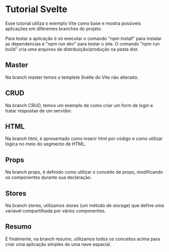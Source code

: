 # Tutorial Svelte

Esse tutorial utiliza o exemplo Vite como base e mostra possiveis aplicações em diferentes branches do projeto.

Para testar a aplicação é só executar o comando "npm install" para instalar as dependencias e "npm run dev" para testar o site. O comando "npm run build" cria uma arquivos de distribuição/produção na pasta dist.

## Master

Na branch master temos o templete Svelte do Vite não alterado.

## CRUD

Na branch CRUD, temos um exemplo de como criar um form de login e tratar respostas de um servidor.

## HTML

Na branch html, é apresentado como inserir html por código e como utilizar lógica no meio do segmento de HTML.

## Props

Na branch props, é definido como utilizar o conceito de props, modificando os componentes durante sua declaração.

## Stores

Na branch stores, utilizamos stores (um método de storage) que define uma variavel compartilhada por vários componentes.

## Resumo

E finalmente, na branch resumo, utilizamos todos os conceitos acima para criar uma aplicação simples de uma nave espacial. 
